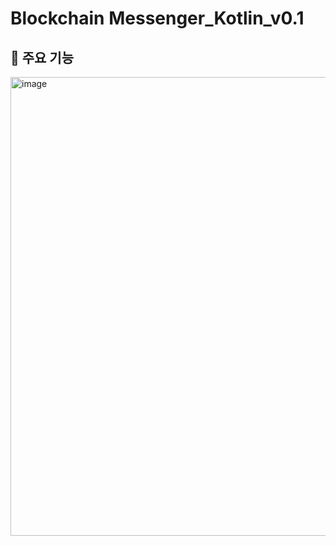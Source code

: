 # Blockchain Messenger_Kotlin_v0.1

## 🌟 주요 기능

<img width="734" alt="image" src="https://github.com/user-attachments/assets/a15ffcb3-6d65-461d-8688-08a790349331" />

